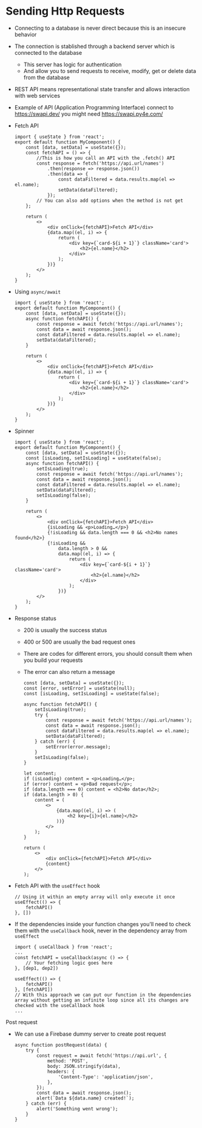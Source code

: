 # Sending Http Requests

-   Connecting to a database is never direct because this is an insecure behavior
-   The connection is stablished through a backend server which is connected to the database
    -   This server has logic for authentication
    -   And allow you to send requests to receive, modify, get or delete data from the database
-   REST API means representational state transfer and allows interaction with web services
-   Example of API (Application Programming Interface) connect to https://swapi.dev/ you might need https://swapi.py4e.com/
-   Fetch API

    ```JSX
    import { useState } from 'react';
    export default function MyComponent() {
        const [data, setData] = useState({});
        const fetchAPI = () => {
            //This is how you call an API with the .fetch() API
            const response = fetch('https://api.url/names')
                .then(response => response.json())
                .then(data => {
                    const dataFiltered = data.results.map(el => el.name);
                    setData(dataFiltered);
                });
            // You can also add options when the method is not get
        };

        return (
            <>
                <div onClick={fetchAPI}>Fetch API</div>
                {data.map((el, i) => {
                    return (
                        <div key={`card-${i + 1}`} className='card'>
                            <h2>{el.name}</h2>
                        </div>
                    );
                })}
            </>
        );
    }
    ```

-   Using `async/await`

    ```JSX
    import { useState } from 'react';
    export default function MyComponent() {
        const [data, setData] = useState({});
        async function fetchAPI() {
            const response = await fetch('https://api.url/names');
            const data = await response.json();
            const dataFiltered = data.results.map(el => el.name);
            setData(dataFiltered);
        }

        return (
            <>
                <div onClick={fetchAPI}>Fetch API</div>
                {data.map((el, i) => {
                    return (
                        <div key={`card-${i + 1}`} className='card'>
                            <h2>{el.name}</h2>
                        </div>
                    );
                })}
            </>
        );
    }
    ```

-   Spinner

    ```JSX
    import { useState } from 'react';
    export default function MyComponent() {
        const [data, setData] = useState({});
        const [isLoading, setIsLoading] = useState(false);
        async function fetchAPI() {
            setIsLoading(true);
            const response = await fetch('https://api.url/names');
            const data = await response.json();
            const dataFiltered = data.results.map(el => el.name);
            setData(dataFiltered);
            setIsLoading(false);
        }

        return (
            <>
                <div onClick={fetchAPI}>Fetch API</div>
                {isLoading && <p>Loading…</p>}
                {!isLoading && data.length === 0 && <h2>No names found</h2>}
                {!isLoading &&
                    data.length > 0 &&
                    data.map((el, i) => {
                        return (
                            <div key={`card-${i + 1}`} className='card'>
                                <h2>{el.name}</h2>
                            </div>
                        );
                    })}
            </>
        );
    }
    ```

-   Response status

    -   200 is usually the success status
    -   400 or 500 are usually the bad request ones
    -   There are codes for different errors, you should consult them when you build your requests
    -   The error can also return a message

        ```JSX
        const [data, setData] = useState({});
        const [error, setError] = useState(null);
        const [isLoading, setIsLoading] = useState(false);

        async function fetchAPI() {
            setIsLoading(true);
            try {
                const response = await fetch('https://api.url/names');
                const data = await response.json();
                const dataFiltered = data.results.map(el => el.name);
                setData(dataFiltered);
            } catch (err) {
                setError(error.message);
            }
            setIsLoading(false);
        }

        let content;
        if (isLoading) content = <p>Loading…</p>;
        if (error) content = <p>Bad request</p>;
        if (data.length === 0) content = <h2>No data</h2>;
        if (data.length > 0) {
            content = (
                <>
                    {data.map((el, i) => (
                        <h2 key={i}>{el.name}</h2>
                    ))}
                </>
            );
        }

        return (
            <>
                <div onClick={fetchAPI}>Fetch API</div>
                {content}
            </>
        );
        ```

-   Fetch API with the `useEffect` hook

    ```JSX
    // Using it within an empty array will only execute it once
    useEffect(() => {
        fetchAPI()
    }, [])
    ```

-   If the dependencies inside your function changes you'll need to check them with the `useCallback` hook, never in the dependency array from `useEffect`

    ```JSX
    import { useCallback } from 'react';
    ...
    const fetchAPI = useCallback(async () => {
        // Your fetching logic goes here
    }, [dep1, dep2])

    useEffect(() => {
        fetchAPI()
    }, [fetchAPI])
    // With this approach we can put our function in the dependencies array without getting an infinite loop since all its changes are checked with the useCallback hook
    ...
    ```

Post request

-   We can use a Firebase dummy server to create post request

    ```JSX
    async function postRequest(data) {
        try {
            const request = await fetch('https://api.url', {
                method: 'POST',
                body: JSON.stringify(data),
                headers: {
                    'Content-Type': 'application/json',
                },
            });
            const data = await response.json();
            alert(`Data ${data.name} created!`);
        } catch (err) {
            alert('Something went wrong');
        }
    }
    ```
